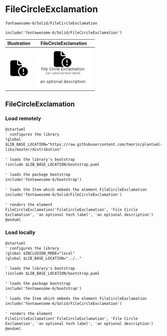 # FileCircleExclamation


```text
fontawesome-6/Solid/FileCircleExclamation
```

```text
include('fontawesome-6/Solid/FileCircleExclamation')
```



| Illustration | FileCircleExclamation |
| :---: | :---: |
| ![illustration for Illustration](../../fontawesome-6/Solid/FileCircleExclamation.png) | ![illustration for FileCircleExclamation](../../fontawesome-6/Solid/FileCircleExclamation.Local.png) |




## FileCircleExclamation

### Load remotely
```plantuml
@startuml
' configures the library
!global $LIB_BASE_LOCATION="https://raw.githubusercontent.com/tmorin/plantuml-libs/master/distribution"

' loads the library's bootstrap
!include $LIB_BASE_LOCATION/bootstrap.puml

' loads the package bootstrap
include('fontawesome-6/bootstrap')

' loads the Item which embeds the element FileCircleExclamation
include('fontawesome-6/Solid/FileCircleExclamation')

' renders the element
FileCircleExclamation('FileCircleExclamation', 'File Circle Exclamation', 'an optional tech label', 'an optional description')
@enduml
```

### Load locally
```plantuml
@startuml
' configures the library
!global $INCLUSION_MODE="local"
!global $LIB_BASE_LOCATION="../.."

' loads the library's bootstrap
!include $LIB_BASE_LOCATION/bootstrap.puml

' loads the package bootstrap
include('fontawesome-6/bootstrap')

' loads the Item which embeds the element FileCircleExclamation
include('fontawesome-6/Solid/FileCircleExclamation')

' renders the element
FileCircleExclamation('FileCircleExclamation', 'File Circle Exclamation', 'an optional tech label', 'an optional description')
@enduml
```

